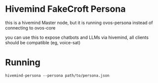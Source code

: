 # Hivemind FakeCroft Persona

this is a hivemind Master node, but it is running ovos-persona instead of connecting to ovos-core

you can use this to expose chatbots and LLMs via hivemind, all clients should be compatible (eg, voice-sat)

# Running

`hivemind-persona --persona path/to/persona.json`